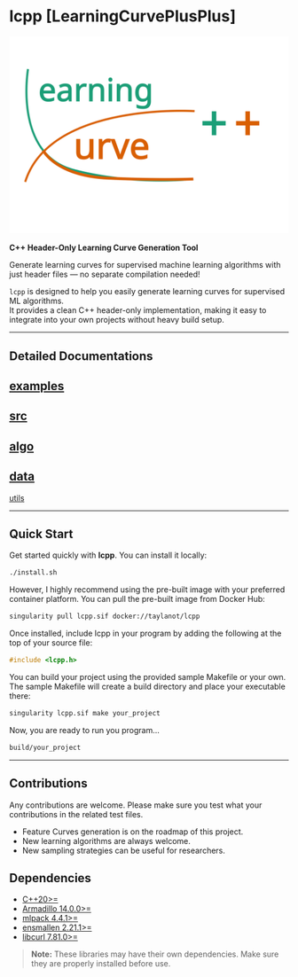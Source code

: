 # lcpp [LearningCurvePlusPlus]

![](docs/figures/logo.svg)

**C++ Header-Only Learning Curve Generation Tool**  

Generate learning curves for supervised machine learning algorithms with just header files — no separate compilation needed!  

`lcpp` is designed to help you easily generate learning curves for supervised ML algorithms.  
It provides a clean C++ header-only implementation, making it easy to integrate into your own projects without heavy build setup.  

---

## Detailed Documentations

[examples](docs/examples.md)
---
[src](docs/src.md)
---
[algo](docs/algo.md)
---
[data](docs/data.md)
---
[utils](docs/utils.md)

---
 
## Quick Start  

Get started quickly with **lcpp**. You can install it locally:
```bash
./install.sh
```
However, I highly recommend using the pre-built image with your preferred container platform. You can pull the pre-built image from Docker Hub:
```bash
singularity pull lcpp.sif docker://taylanot/lcpp
```
Once installed, include lcpp in your program by adding the following at the top of your source file:
```cpp
#include <lcpp.h>
```

You can build your project using the provided sample Makefile or your own. The sample Makefile will create a build directory and place your executable there:
```bash
singularity lcpp.sif make your_project
```
Now, you are ready to run you program...
```bash
build/your_project
```

---

## Contributions

Any contributions are welcome. Please make sure you test what your contributions in the related test files.

- Feature Curves generation is on the roadmap of this project.
- New learning algorithms are always welcome.
- New sampling strategies can be useful for researchers.

## Dependencies

- [C++20>= ](https://en.cppreference.com/w/cpp/20.html)
- [Armadillo 14.0.0>=](https://arma.sourceforge.net/docs.html)  
- [mlpack 4.4.1>=](https://github.com/shivamshivanshu/mlpack/tree/master)  
- [ensmallen 2.21.1>=](https://github.com/mlpack/ensmallen)  
- [libcurl 7.81.0>=](https://curl.se/libcurl/)

> **Note:** These libraries may have their own dependencies. Make sure they are properly installed before use.  


